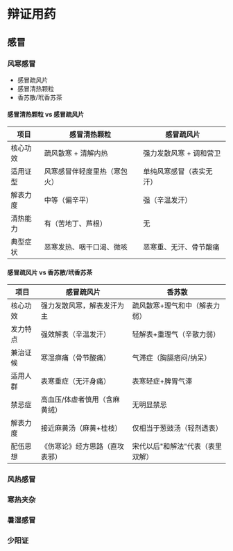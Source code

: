 # 辩证用药

## 感冒

### 风寒感冒

- 感冒疏风片
- 感冒清热颗粒
- 香苏散/玳香苏茶

#### 感冒清热颗粒 vs 感冒疏风片

| 项目     | 感冒清热颗粒                 | 感冒疏风片               |
| -------- | ---------------------------- | ------------------------ |
| 核心功效 | 疏风散寒 + 清解内热          | 强力发散风寒 + 调和营卫  |
| 适用证型 | 风寒感冒伴轻度里热（寒包火） | 单纯风寒感冒（表实无汗） |
| 解表力度 | 中等（偏辛平）               | 强（辛温发汗）           |
| 清热能力 | 有（苦地丁、芦根）           | 无                       |
| 典型症状 | 恶寒发热、咽干口渴、微咳     | 恶寒重、无汗、骨节酸痛   |

#### 感冒疏风片 vs 香苏散/玳香苏茶

| 项目     | 感冒疏风片                    | 香苏散                        |
| -------- | ----------------------------- | ----------------------------- |
| 核心功效 | 强力发散风寒，解表发汗为主    | 疏风散寒+理气和中（解表力弱） |
| 发力特点 | 强效解表（辛温发汗）          | 轻解表+重理气（辛散力弱）     |
| 兼治证候 | 寒湿痹痛（骨节酸痛）          | 气滞症（胸膈痞闷/纳呆）       |
| 适用人群 | 表寒重症（无汗身痛）          | 表寒轻症+脾胃气滞             |
| 禁忌症   | 高血压/体虚者慎用（含麻黄绒） | 无明显禁忌                    |
| 解表力度   | 接近麻黄汤（麻黄+桂枝） | 仅相当于葱豉汤（轻剂透表）                    |
| 配伍思想   | 《伤寒论》经方思路（直攻表邪） | 宋代以后"和解法"代表（表里双解）         |


### 风热感冒

### 寒热夹杂

### 暑湿感冒

### 少阳证
